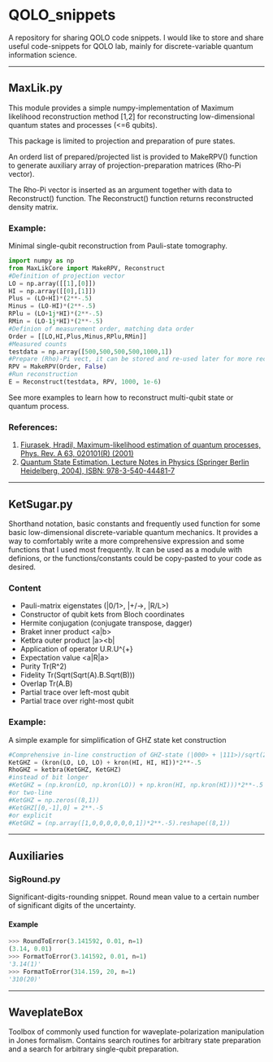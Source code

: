 # QOLO_snippets
A repository for sharing QOLO code snippets.
I would like to store and share useful code-snippets for QOLO lab, mainly for discrete-variable quantum information science.

***

## MaxLik.py
This module provides a simple numpy-implementation of Maximum likelihood reconstruction
method [1,2] for reconstructing low-dimensional quantum states and processes (<=6 qubits).

This package is limited to projection and preparation of pure states.

An orderd list of prepared/projected list is provided to MakeRPV() function to
generate auxiliary array of projection-preparation matrices (Rho-Pi vector). 

The Rho-Pi vector is inserted as an argument together with data to Reconstruct() function.
The Reconstruct() function returns reconstructed density matrix.

### Example:
Minimal single-qubit reconstruction from Pauli-state tomography.
```python
import numpy as np
from MaxLikCore import MakeRPV, Reconstruct
#Definition of projection vector
LO = np.array([[1],[0]])
HI = np.array([[0],[1]])
Plus = (LO+HI)*(2**-.5)
Minus = (LO-HI)*(2**-.5)
RPlu = (LO+1j*HI)*(2**-.5)
RMin = (LO-1j*HI)*(2**-.5)
#Definion of measurement order, matching data order
Order = [[LO,HI,Plus,Minus,RPlu,RMin]]
#Measured counts
testdata = np.array([500,500,500,500,1000,1])
#Prepare (Rho)-Pi vect, it can be stored and re-used later for more reconstruction.
RPV = MakeRPV(Order, False)
#Run reconstruction
E = Reconstruct(testdata, RPV, 1000, 1e-6)
```
See more examples to learn how to reconstruct multi-qubit state or quantum process.
        
### References:
1. [Fiurasek, Hradil, Maximum-likelihood estimation of quantum processes, Phys. Rev. A 63, 020101(R) (2001)](https://journals.aps.org/pra/abstract/10.1103/PhysRevA.63.020101)
2. [Quantum State Estimation. Lecture Notes in Physics (Springer Berlin Heidelberg, 2004), ISBN: 978-3-540-44481-7](https://doi.org/10.1007/b98673)

***

## KetSugar.py
Shorthand notation, basic constants and frequently used function for some basic low-dimensional discrete-variable quantum mechanics. It provides a way to comfortably write a more comprehensive expression and some functions that I used most frequently. 
It can be used as a module with definions, or the functions/constants could be copy-pasted to your code as desired.

### Content
* Pauli-matrix eigenstates (|0/1>, |+/->, |R/L>)
* Constructor of qubit kets from Bloch coordinates
* Hermite conjugation (conjugate transpose, dagger)
* Braket inner product <a|b>
* Ketbra outer product |a><b|
* Application of operator U.R.U^{+}
* Expectation value <a|R|a>
* Purity Tr(R^2)
* Fidelity Tr(Sqrt(Sqrt(A).B.Sqrt(B)))
* Overlap Tr(A.B)
* Partial trace over left-most qubit
* Partial trace over right-most qubit

### Example:
A simple example for simplification of GHZ state ket construction
```python
#Comprehensive in-line construction of GHZ-state (|000> + |111>)/sqrt(2)
KetGHZ = (kron(LO, LO, LO) + kron(HI, HI, HI))*2**-.5
RhoGHZ = ketbra(KetGHZ, KetGHZ)
#instead of bit longer
#KetGHZ = (np.kron(LO, np.kron(LO)) + np.kron(HI, np.kron(HI)))*2**-.5
#or two-line
#KetGHZ = np.zeros((8,1))
#KetGHZ[[0,-1],0] = 2**.-5
#or explicit
#KetGHZ = (np.array([1,0,0,0,0,0,0,1])*2**.-5).reshape((8,1))
```

***
## Auxiliaries
### SigRound.py
Significant-digits-rounding snippet.
Round mean value to a certain number of significant digits of the uncertainty.

#### Example
```python
>>> RoundToError(3.141592, 0.01, n=1)
(3.14, 0.01)
>>> FormatToError(3.141592, 0.01, n=1)
'3.14(1)'
>>> FormatToError(314.159, 20, n=1)
'310(20)'
```

***

## WaveplateBox
Toolbox of commonly used function for waveplate-polarization manipulation in Jones formalism.
Contains search routines for arbitrary state preparation and a search for arbitrary single-qubit preparation.
